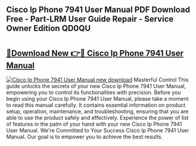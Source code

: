 ## Cisco Ip Phone 7941 User Manual PDF Download Free - Part-LRM User Guide Repair - Service Owner Edition QD0QU

# <h2><a href="http://bc24579.oget.top/?id=Cisco+Ip+Phone+7941+User+Manual">🔗Download New 👉🔴 Cisco Ip Phone 7941 User Manual</a></h2>

[![Cisco Ip Phone 7941 User Manual new download](https://i.imgur.com/5g1atiW.png)](http://bc24579.oget.top/?id=Cisco+Ip+Phone+7941+User+Manual)
Masterful Control This guide unlocks the secrets of your new Cisco Ip Phone 7941 User Manual, empowering you to control its functionalities with precision. Before you begin using your Cisco Ip Phone 7941 User Manual, please take a moment to read this manual carefully. It contains essential information on product setup, operation, maintenance, and troubleshooting, ensuring that you are able to use the product safely and effectively. Experience the power of list of features in the palm of your hand with your new Cisco Ip Phone 7941 User Manual. We're Committed to Your Success Cisco Ip Phone 7941 User Manual. Our goal is to empower you to achieve the best results.
